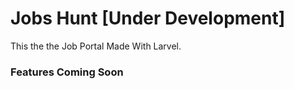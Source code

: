 # Jobs Hunt [Under Development]

This the the Job Portal Made With Larvel.

### Features Coming Soon
